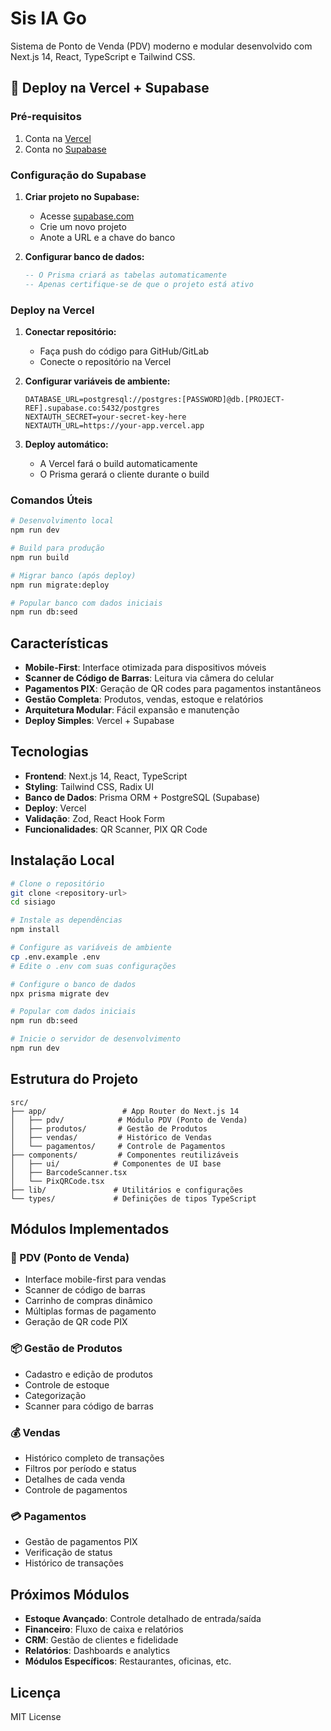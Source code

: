 # Sis IA Go

Sistema de Ponto de Venda (PDV) moderno e modular desenvolvido com Next.js 14, React, TypeScript e Tailwind CSS.

## 🚀 Deploy na Vercel + Supabase

### Pré-requisitos
1. Conta na [Vercel](https://vercel.com)
2. Conta no [Supabase](https://supabase.com)

### Configuração do Supabase

1. **Criar projeto no Supabase:**
   - Acesse [supabase.com](https://supabase.com)
   - Crie um novo projeto
   - Anote a URL e a chave do banco

2. **Configurar banco de dados:**
   ```sql
   -- O Prisma criará as tabelas automaticamente
   -- Apenas certifique-se de que o projeto está ativo
   ```

### Deploy na Vercel

1. **Conectar repositório:**
   - Faça push do código para GitHub/GitLab
   - Conecte o repositório na Vercel

2. **Configurar variáveis de ambiente:**
   ```env
   DATABASE_URL=postgresql://postgres:[PASSWORD]@db.[PROJECT-REF].supabase.co:5432/postgres
   NEXTAUTH_SECRET=your-secret-key-here
   NEXTAUTH_URL=https://your-app.vercel.app
   ```

3. **Deploy automático:**
   - A Vercel fará o build automaticamente
   - O Prisma gerará o cliente durante o build

### Comandos Úteis

```bash
# Desenvolvimento local
npm run dev

# Build para produção
npm run build

# Migrar banco (após deploy)
npm run migrate:deploy

# Popular banco com dados iniciais
npm run db:seed
```

## Características

- **Mobile-First**: Interface otimizada para dispositivos móveis
- **Scanner de Código de Barras**: Leitura via câmera do celular
- **Pagamentos PIX**: Geração de QR codes para pagamentos instantâneos
- **Gestão Completa**: Produtos, vendas, estoque e relatórios
- **Arquitetura Modular**: Fácil expansão e manutenção
- **Deploy Simples**: Vercel + Supabase

## Tecnologias

- **Frontend**: Next.js 14, React, TypeScript
- **Styling**: Tailwind CSS, Radix UI
- **Banco de Dados**: Prisma ORM + PostgreSQL (Supabase)
- **Deploy**: Vercel
- **Validação**: Zod, React Hook Form
- **Funcionalidades**: QR Scanner, PIX QR Code

## Instalação Local

```bash
# Clone o repositório
git clone <repository-url>
cd sisiago

# Instale as dependências
npm install

# Configure as variáveis de ambiente
cp .env.example .env
# Edite o .env com suas configurações

# Configure o banco de dados
npx prisma migrate dev

# Popular com dados iniciais
npm run db:seed

# Inicie o servidor de desenvolvimento
npm run dev
```

## Estrutura do Projeto

```
src/
├── app/                 # App Router do Next.js 14
│   ├── pdv/            # Módulo PDV (Ponto de Venda)
│   ├── produtos/       # Gestão de Produtos
│   ├── vendas/         # Histórico de Vendas
│   └── pagamentos/     # Controle de Pagamentos
├── components/         # Componentes reutilizáveis
│   ├── ui/            # Componentes de UI base
│   ├── BarcodeScanner.tsx
│   └── PixQRCode.tsx
├── lib/               # Utilitários e configurações
└── types/             # Definições de tipos TypeScript
```

## Módulos Implementados

### 🏪 PDV (Ponto de Venda)
- Interface mobile-first para vendas
- Scanner de código de barras
- Carrinho de compras dinâmico
- Múltiplas formas de pagamento
- Geração de QR code PIX

### 📦 Gestão de Produtos
- Cadastro e edição de produtos
- Controle de estoque
- Categorização
- Scanner para código de barras

### 💰 Vendas
- Histórico completo de transações
- Filtros por período e status
- Detalhes de cada venda
- Controle de pagamentos

### 💳 Pagamentos
- Gestão de pagamentos PIX
- Verificação de status
- Histórico de transações

## Próximos Módulos

- **Estoque Avançado**: Controle detalhado de entrada/saída
- **Financeiro**: Fluxo de caixa e relatórios
- **CRM**: Gestão de clientes e fidelidade
- **Relatórios**: Dashboards e analytics
- **Módulos Específicos**: Restaurantes, oficinas, etc.

## Licença

MIT License